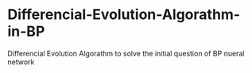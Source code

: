 # Differencial-Evolution-Algorathm-in-BP
Differencial Evolution Algorathm to solve the initial question of BP nueral network
